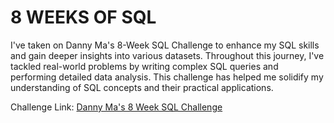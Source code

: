 # 8 WEEKS OF SQL

I've taken on Danny Ma's 8-Week SQL Challenge to enhance my SQL skills and gain deeper insights into various datasets. Throughout this journey, I've tackled real-world problems by writing complex SQL queries and performing detailed data analysis. This challenge has helped me solidify my understanding of SQL concepts and their practical applications. 

Challenge Link: [Danny Ma's 8 Week SQL Challenge](https://8weeksqlchallenge.com/getting-started/)

